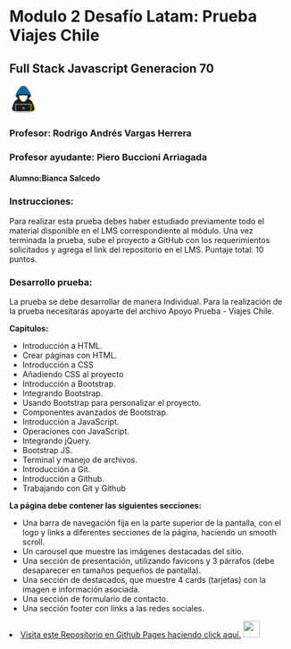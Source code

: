 <h1>Modulo 2 Desafío Latam: Prueba Viajes Chile</h1><div><a href="https://biancadmsa.github.io/Viaje_Chile/" title="Visita mi Repositorio en Github Pages"></a></div>
<h2>Full Stack Javascript Generacion 70 </h2>
<picture><img src = "https://github.com/0xAbdulKhalid/0xAbdulKhalid/raw/main/assets/mdImages/about_me.gif" width = 50px></picture> 
<h3>Profesor: Rodrigo Andrés Vargas Herrera</h3>
<h3>Profesor ayudante: Piero Buccioni Arriagada</h3>
<h4>Alumno:Bianca Salcedo</h4>
<h3>Instrucciones:</h3>
<p>Para realizar esta prueba debes haber estudiado previamente todo el material
disponible en el LMS correspondiente al módulo.
Una vez terminada la prueba, sube el proyecto a GitHub con los requerimientos
solicitados y agrega el link del repositorio en el LMS.
Puntaje total: 10 puntos.</p>
<h3>Desarrollo prueba:</h3>
<p>La prueba se debe desarrollar de manera Individual.
Para la realización de la prueba necesitarás apoyarte del archivo Apoyo
Prueba - Viajes Chile.</p>
<div><strong>Capitulos:</strong>
  <ul>
    <li>Introducción a HTML. </li>
    <li>Crear páginas con HTML.</li>
    <li>Introducción a CSS</li>
    <li>Añadiendo CSS al proyecto</li>
    <li>Introducción a Bootstrap.</li>
    <li>Integrando Bootstrap.</li>
    <li>Usando Bootstrap para personalizar el proyecto.</li>
    <li>Componentes avanzados de Bootstrap.</li>
    <li>Introducción a JavaScript.</li>
    <li>Operaciones con JavaScript.</li>
    <li>Integrando jQuery.</li>
    <li>Bootstrap JS.</li>
    <li>Terminal y manejo de archivos.</li>
    <li>Introducción a Git.</li>
    <li>Introducción a Github.</li>
    <li>Trabajando con Git y Github</li>
  </ul>
</div>
<div> 
  <strong>La página debe contener las siguientes secciones:</strong>
  <ul>
    <li>Una barra de navegación fija en la parte superior de la pantalla, con el logo y links a
diferentes secciones de la página, haciendo un smooth scroll.</li>
    <li> Un carousel que muestre las imágenes destacadas del sitio.</li>
    <li>Una sección de presentación, utilizando favicons y 3 párrafos (debe desaparecer en
tamaños pequeños de pantalla).</li>
    <li>Una sección de destacados, que muestre 4 cards (tarjetas) con la imagen e
información asociada.</li>
    <li>Una sección de formulario de contacto.</li>
    <li> Una sección footer con links a las redes sociales.</li>
</ul>
</div

- [Visita este Repositorio en Github Pages haciendo click aquí.](https://biancadmsa.github.io/Viaje_Chile/)     <img src="https://cultofthepartyparrot.com/parrots/hd/hypnoparrotdark.gif" width="30" height="30"/>

            
   
